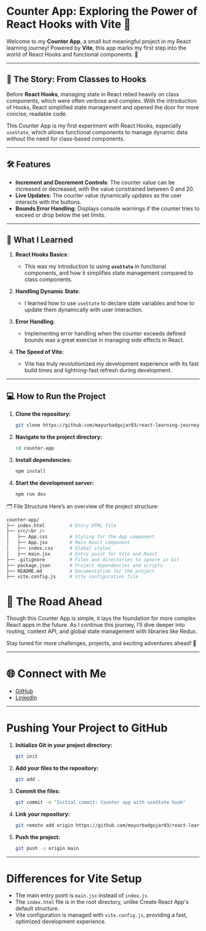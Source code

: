 # Counter App: Exploring the Power of React Hooks with Vite 🚀

Welcome to my **Counter App**, a small but meaningful project in my React learning journey! Powered by **Vite**, this app marks my first step into the world of React Hooks and functional components. 🌟

---

## 🌟 The Story: From Classes to Hooks

Before **React Hooks**, managing state in React relied heavily on class components, which were often verbose and complex. With the introduction of Hooks, React simplified state management and opened the door for more concise, readable code.

This Counter App is my first experiment with React Hooks, especially `useState`, which allows functional components to manage dynamic data without the need for class-based components.

---

## 🛠️ Features

- **Increment and Decrement Controls**: The counter value can be increased or decreased, with the value constrained between 0 and 20.
- **Live Updates**: The counter value dynamically updates as the user interacts with the buttons.
- **Bounds Error Handling**: Displays console warnings if the counter tries to exceed or drop below the set limits.

---

## 🎯 What I Learned

1. **React Hooks Basics**:  
   - This was my introduction to using **`useState`** in functional components, and how it simplifies state management compared to class components.

2. **Handling Dynamic State**:  
   - I learned how to use `useState` to declare state variables and how to update them dynamically with user interaction.

3. **Error Handling**:  
   - Implementing error handling when the counter exceeds defined bounds was a great exercise in managing side effects in React.

4. **The Speed of Vite**:  
   - Vite has truly revolutionized my development experience with its fast build times and lightning-fast refresh during development.

---

## 💻 How to Run the Project

1. **Clone the repository:**
   ```bash
   git clone https://github.com/mayurbadgujar03/react-learning-journey.git

2. **Navigate to the project directory:**
    ```bash
   cd counter-app
    ```
4. **Install dependencies:**
    ```bash
   npm install
    ```
5. **Start the development server:**
    ```bash
   npm run dev
    ```

🗂️ File Structure
Here’s an overview of the project structure:
```bash
counter-app/ 
├── index.html         # Entry HTML file
├── src/<br />
│   ├── App.css        # Styling for the App component
│   ├── App.jsx        # Main React component
│   ├── index.css      # Global styles
│   ├── main.jsx       # Entry point for Vite and React
├── .gitignore         # Files and directories to ignore in Git
├── package.json       # Project dependencies and scripts
├── README.md          # Documentation for the project
├── vite.config.js     # Vite configuration file
```

# 🔮 The Road Ahead

Though this Counter App is simple, it lays the foundation for more complex React apps in the future. As I continue this journey, I’ll dive deeper into routing, context API, and global state management with libraries like Redux.

Stay tuned for more challenges, projects, and exciting adventures ahead! 🚀

---

# 🌐 Connect with Me

- [GitHub](https://github.com/mayurbadgujar03)
- [LinkedIn](https://www.linkedin.com/in/mayur-badgujar-060a7927b/)

---

# Pushing Your Project to GitHub

1. **Initialize Git in your project directory:**

    ```bash
    git init
    ```

2. **Add your files to the repository:**

    ```bash
    git add .
    ```

3. **Commit the files:**

    ```bash
    git commit -m "Initial commit: Counter app with useState hook"
    ```

4. **Link your repository:**

    ```bash
    git remote add origin https://github.com/mayurbadgujar03/react-learning-journey.git
    ```

5. **Push the project:**

    ```bash
    git push -u origin main
    ```

---

# Differences for Vite Setup

- The main entry point is `main.jsx` instead of `index.js`.
- The `index.html` file is in the root directory, unlike Create React App's default structure.
- Vite configuration is managed with `vite.config.js`, providing a fast, optimized development experience.
